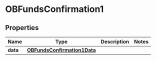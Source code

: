 
# OBFundsConfirmation1

## Properties
Name | Type | Description | Notes
------------ | ------------- | ------------- | -------------
**data** | [**OBFundsConfirmation1Data**](OBFundsConfirmation1Data.md) |  | 



